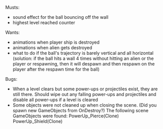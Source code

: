 Musts:

* sound effect for the ball bouncing off the wall
* highest level reached counter


Wants:

* animations when player ship is destroyed
* animations when alien gets destroyed
* what to do if the ball's trajectory is barely vertical and all horizontal (solution: if the ball hits a wall 4 times without hitting an alien or the player or respawning, then it will despawn and then respawn on the player after the respawn time for the ball)



Bugs:
* When a level clears but some power-ups or projectiles exist, they are still there. Should wipe out any falling power-ups and projectiles and disable all power-ups if a level is cleared
* Some objects were not cleaned up when closing the scene. (Did you spawn new GameObjects from OnDestroy?) The following scene GameObjects were found: PowerUp_Pierce(Clone) PowerUp_Shield(Clone)
